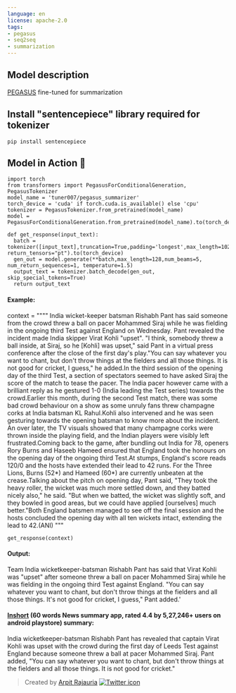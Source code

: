 ```yaml
---
language: en
license: apache-2.0
tags:
- pegasus
- seq2seq
- summarization
---
```


## Model description
[PEGASUS](https://github.com/google-research/pegasus) fine-tuned for summarization

## Install "sentencepiece" library required for tokenizer
```
pip install sentencepiece
```

## Model in Action 🚀
```
import torch
from transformers import PegasusForConditionalGeneration, PegasusTokenizer
model_name = 'tuner007/pegasus_summarizer'
torch_device = 'cuda' if torch.cuda.is_available() else 'cpu'
tokenizer = PegasusTokenizer.from_pretrained(model_name)
model = PegasusForConditionalGeneration.from_pretrained(model_name).to(torch_device)

def get_response(input_text):
  batch = tokenizer([input_text],truncation=True,padding='longest',max_length=1024, return_tensors="pt").to(torch_device)
  gen_out = model.generate(**batch,max_length=128,num_beams=5, num_return_sequences=1, temperature=1.5)
  output_text = tokenizer.batch_decode(gen_out, skip_special_tokens=True)
  return output_text
```
#### Example: 
context = """"
India wicket-keeper batsman Rishabh Pant has said someone from the crowd threw a ball on pacer Mohammed Siraj while he was fielding in the ongoing third Test against England on Wednesday. Pant revealed the incident made India skipper Virat Kohli "upset". "I think, somebody threw a ball inside, at Siraj, so he [Kohli] was upset," said Pant in a virtual press conference after the close of the first day\'s play."You can say whatever you want to chant, but don\'t throw things at the fielders and all those things. It is not good for cricket, I guess," he added.In the third session of the opening day of the third Test, a section of spectators seemed to have asked Siraj the score of the match to tease the pacer. The India pacer however came with a brilliant reply as he gestured 1-0 (India leading the Test series) towards the crowd.Earlier this month, during the second Test match, there was some bad crowd behaviour on a show as some unruly fans threw champagne corks at India batsman KL Rahul.Kohli also intervened and he was seen gesturing towards the opening batsman to know more about the incident. An over later, the TV visuals showed that many champagne corks were thrown inside the playing field, and the Indian players were visibly left frustrated.Coming back to the game, after bundling out India for 78, openers Rory Burns and Haseeb Hameed ensured that England took the honours on the opening day of the ongoing third Test.At stumps, England\'s score reads 120/0 and the hosts have extended their lead to 42 runs. For the Three Lions, Burns (52*) and Hameed (60*) are currently unbeaten at the crease.Talking about the pitch on opening day, Pant said, "They took the heavy roller, the wicket was much more settled down, and they batted nicely also," he said. "But when we batted, the wicket was slightly soft, and they bowled in good areas, but we could have applied [ourselves] much better."Both England batsmen managed to see off the final session and the hosts concluded the opening day with all ten wickets intact, extending the lead to 42.(ANI)
"""

```
get_response(context)
```
#### Output:
Team India wicketkeeper-batsman Rishabh Pant has said that Virat Kohli was "upset" after someone threw a ball on pacer Mohammed Siraj while he was fielding in the ongoing third Test against England. "You can say whatever you want to chant, but don't throw things at the fielders and all those things. It's not good for cricket, I guess," Pant added.'

#### [Inshort](https://www.inshorts.com/) (60 words News summary app, rated 4.4 by 5,27,246+ users on android playstore) summary:
India wicketkeeper-batsman Rishabh Pant has revealed that captain Virat Kohli was upset with the crowd during the first day of Leeds Test against England because someone threw a ball at pacer Mohammed Siraj. Pant added, "You can say whatever you want to chant, but don't throw things at the fielders and all those things. It is not good for cricket."


> Created by [Arpit Rajauria](https://twitter.com/arpit_rajauria)
[![Twitter icon](https://cdn0.iconfinder.com/data/icons/shift-logotypes/32/Twitter-32.png)](https://twitter.com/arpit_rajauria)

